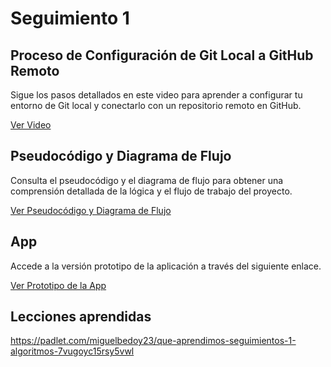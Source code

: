 # Seguimiento 1

## Proceso de Configuración de Git Local a GitHub Remoto

Sigue los pasos detallados en este video para aprender a configurar tu entorno de Git local y conectarlo con un repositorio remoto en GitHub.

[Ver Video](https://youtu.be/tenyTGGflFc)

## Pseudocódigo y Diagrama de Flujo

Consulta el pseudocódigo y el diagrama de flujo para obtener una comprensión detallada de la lógica y el flujo de trabajo del proyecto.

[Ver Pseudocódigo y Diagrama de Flujo](https://lucid.app/lucidchart/54931eb0-b99a-4112-813e-7e38ed041baf/edit?viewport_loc=266%2C1345%2C1110%2C503%2C0_0&invitationId=inv_7c0f1ff5-4965-4d26-913d-9f191a6296ac)

## App

Accede a la versión prototipo de la aplicación a través del siguiente enlace.

[Ver Prototipo de la App](https://mockitt.wondershare.com/proto/qGiDs7VYs90c9bVhSl0LSU/sharing?view_mode=read_only)

## Lecciones aprendidas

https://padlet.com/miguelbedoy23/que-aprendimos-seguimientos-1-algoritmos-7vugoyc15rsy5vwl
